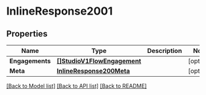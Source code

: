 # InlineResponse2001

## Properties

Name | Type | Description | Notes
------------ | ------------- | ------------- | -------------
**Engagements** | [**[]StudioV1FlowEngagement**](studio.v1.flow.engagement.md) |  | [optional] 
**Meta** | [**InlineResponse200Meta**](inline_response_200_meta.md) |  | [optional] 

[[Back to Model list]](../README.md#documentation-for-models) [[Back to API list]](../README.md#documentation-for-api-endpoints) [[Back to README]](../README.md)


